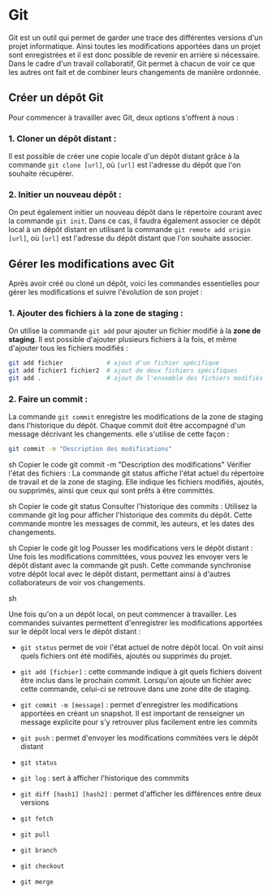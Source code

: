 # Git

Git est un outil qui permet de garder une trace des différentes versions d'un projet informatique. Ainsi toutes les modifications apportées dans un projet sont enregistrées et il est donc possible de revenir en arrière si nécessaire. Dans le cadre d'un travail collaboratif, Git permet à chacun de voir ce que les autres ont fait et de combiner leurs changements de manière ordonnée.


## Créer un dépôt Git

Pour commencer à travailler avec Git, deux options s'offrent à nous :

### 1. Cloner un dépôt distant :
Il est possible de créer une copie locale d'un dépôt distant grâce à la commande `git clone [url]`, où `[url]` est l'adresse du dépôt que l'on souhaite récupérer.

### 2. Initier un nouveau dépôt :
On peut également initier un nouveau dépôt dans le répertoire courant avec la commande `git init`. Dans ce cas, il faudra également associer ce dépôt local à un dépôt distant en utilisant la commande `git remote add origin [url]`, où `[url]` est l'adresse du dépôt distant que l'on souhaite associer.


## Gérer les modifications avec Git

Après avoir créé ou cloné un dépôt, voici les commandes essentielles pour gérer les modifications et suivre l'évolution de son projet :

### 1. Ajouter des fichiers à la zone de staging :

On utilise la commande `git add` pour ajouter un fichier modifié à la **zone de staging**. Il est possible d'ajouter plusieurs fichiers à la fois, et même d'ajouter tous les fichiers modifiés : 
```bash
git add fichier            # ajout d'un fichier spécifique
git add fichier1 fichier2  # ajout de deux fichiers spécifiques
git add .                  # ajout de l'ensemble des fichiers modifiés
```

### 2. Faire un commit :
La commande `git commit` enregistre les modifications de la zone de staging dans l'historique du dépôt. Chaque commit doit être accompagné d'un message décrivant les changements. elle s'utilise de cette façon : 
```bash
git commit -m "Description des modifications"
```

sh
Copier le code
git commit -m "Description des modifications"
Vérifier l'état des fichiers :
La commande git status affiche l'état actuel du répertoire de travail et de la zone de staging. Elle indique les fichiers modifiés, ajoutés, ou supprimés, ainsi que ceux qui sont prêts à être committés.

sh
Copier le code
git status
Consulter l'historique des commits :
Utilisez la commande git log pour afficher l'historique des commits du dépôt. Cette commande montre les messages de commit, les auteurs, et les dates des changements.

sh
Copier le code
git log
Pousser les modifications vers le dépôt distant :
Une fois les modifications committées, vous pouvez les envoyer vers le dépôt distant avec la commande git push. Cette commande synchronise votre dépôt local avec le dépôt distant, permettant ainsi à d'autres collaborateurs de voir vos changements.

sh














Une fois qu'on a un dépôt local, on peut commencer à travailler. Les commandes suivantes permettent d'enregistrer les modifications apportées sur le dépôt local vers le dépôt distant :
* `git status` permet de voir l'état actuel de notre dépôt local. On voit ainsi quels fichiers ont été modifiés, ajoutés ou supprimés du projet. 
* `git add [fichier]` : cette commande indique à git quels fichiers doivent être inclus dans le prochain commit. Lorsqu'on ajoute un fichier avec cette commande, celui-ci se retrouve dans une zone dite de staging.
* `git commit -m [message]` : permet d'enregistrer les modifications apportées en créant un snapshot. Il est important de renseigner un message explicite pour s'y retrouver plus facilement entre les commits
* `git push` : permet d'envoyer les modifications commitées vers le dépôt distant


* `git status`

  
* `git log` : sert à afficher l'historique des commmits
* `git diff [hash1] [hash2]` : permet d'afficher les différences entre deux versions
* `git fetch`
* `git pull`
* `git branch`
* `git checkout`
* `git merge`
